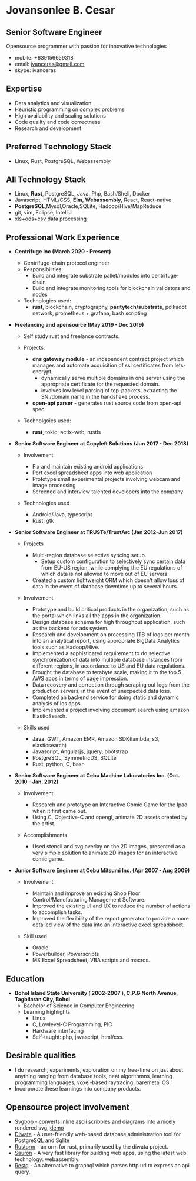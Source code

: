 # Jovansonlee B. Cesar
## Senior Software Engineer

Opensource programmer with passion for innovative technologies

 * mobile: +639156659318
 * email: ivanceras@gmail.com
 * skype: ivanceras

## Expertise

* Data analytics and visualization
* Heuristic programming on complex problems
* High availability and scaling solutions
* Code quality and code correctness
* Research and development

## Preferred Technology Stack
* Linux, Rust, PostgreSQL, Webassembly


## All Technology Stack
* Linux, **Rust**, PostgreSQL, Java, Php, Bash/Shell, Docker
* Javascript, HTML/CSS, **Elm**, **Webassembly**, React, React-native
* **PostgreSQL**,Mysql,Oracle,SQLite, Hadoop/Hive/MapReduce
* git, vim, Eclipse, IntelliJ
* xls+ods+csv data processing


## Professional Work Experience

* **Centrifuge Inc (March 2020 - Present)**
    - Centrifuge-chain protocol engineer
    - Responsibilities:
        - Build and integrate substrate pallet/modules into centrifuge-chain
        - Build and integrate monitoring tools for blockchain validators and nodes
    - Technologies used:
        - **rust**, blockchain, cryptography, **paritytech/substrate**, polkadot network, prometheus + grafana, bash scripting


* **Freelancing and opensource (May 2019 - Dec 2019)**
    - Self study rust and freelance contracts.
    - Projects:
        - **dns gateway module** - an independent contract project which manages and automate acquisition of ssl certificates from lets-encrypt.
            - dynamically serve multiple domains in one server using the appropriate certificate for the requested domain.
            - involves low level parsing of tcp-packets, extracting the SNI/domain name in the handshake process.
        - **open-api parser** - generates rust source code from open-api spec.

    - Technolgoies used:
        - **rust**, tokio, actix-web, rustls

* **Senior Software Engineer at Copyleft Solutions (Jun 2017 - Dec 2018)**

    - Involvement
        - Fix and maintain existing android applications
        - Port excel spreadsheet apps into web application
        - Prototype small experimental projects involving webcam and image processing
        - Screened and interview talented developers into the company

    - Technologies used
        - Android/Java, typescript
        - Rust, gtk

* **Senior Software Engineer at TRUSTe/TrustArc (Jan 2012-Jun 2017)**

    - Projects
        - Multi-region database selective syncing setup.
            - Setup custom configuration to selectively sync certain data from EU-US region, while complying the EU regulations
            of which data is not allowed to move out of EU servers.
       - Created a custom lightweight ORM which doesn't allow loss of data in the event of database downtime up to several hours.

    - Involvement
        - Prototype and build critical products in the organization, such as the portal which links all the apps in the organization.
        - Design database schema for high throughput application, such as the backend for ads system.
        - Research and development on processing 1TB of logs per month into an analytical report, using appropriate BigData Analytics tools such as Hadoop/Hive.
        - Implemented a sophisticated requirement to do selective synchronization of data into multiple database instances from different regions, in accordance to US and EU data regulations.
        - Brought the database to terabyte scale, making it to the top 5 AWS apps in terms of page impression.
        - Data recovery and correction through scraping out logs from the production servers, in the event of unexpected data loss.
        - Completed an backend service for doing static and dynamic analysis of ios apps.
        - Implemented a project involving document search using amazon ElasticSearch.

    - Skills used
        - **Java**, GWT, Amazon EMR, Amazon SDK(lambda, s3, elasticsearch)
        - Javascript, Angularjs, jquery, bootstrap
        - PostgreSQL, SymmetricDS, SQLite
        - Rust, python, C, bash



 * **Senior Software Engineer at Cebu Machine Laboratories Inc. (Oct. 2010 - Jan. 2012)**

    - Involvement
        - Research and prototype an Interactive Comic Game for the Ipad when it first came out.
        - Using C, Objective-C and opengl, animate 2D assets created by the artist.

    - Accomplishments
        - Used stencil and svg overlay on the 2D images, presented as a very simple solution to animate 2D images for an interactive comic game.



 * **Junior Software Engineer at Cebu Mitsumi Inc. (Apr 2007 - Aug 2009)**

    - Involvement
        - Maintain and improve an existing Shop Floor Control/Manufacturing Management Software.
        - Improved the existing UI and UX to reduce the number of actions to accomplish tasks.
        - Improved the flexibility of the report generator to provide a more detailed view of the data into an interactive excel spreadsheet.

    - Skill used
        - Oracle
        - Powerbuilder, Powerscripts
        - MS Excel Spreadsheet, VBA scripts and macros.



## Education
* **Bohol Island State University ( 2002-2007 ), C.P.G North Avenue, Tagbilaran City, Bohol**
    - Bachelor of Science in Computer Engineering
    - Learning highlights
        - Linux
        - C, Lowlevel-C Programming, PIC
        - Hardware interfacing
        - Self-taught: php, javascript, html/css.

## Desirable qualities
- I do research, experiments, exploration on my free-time on just about anything
ranging from database tools, neat algorithmns, learning programming languages,
voxel-based raytracing, baremetal OS.
- Incorporate these learnings into company products.

## Opensource project involvement

* [Svgbob](https://github.com/ivanceras/svgbob) - converts inline ascii scribbles and diagrams into a nicely rendered svg,
       [demo](https://ivanceras.github.io/svgbob-editor/)
* [Diwata](https://github.com/ivanceras/diwata) - A user-friendly web-based database administration tool for PostgreSQL and Sqlite
* [Rustorm](https://github.com/ivanceras/rustorm) - an orm for rust, primarily used by the diwata project.
* [Sauron](https://github.com/ivanceras/sauron) - A very fast library for building web apps, using the latest web technology: webassembly.
* [Restq](https://github.com/ivanceras/restq) - An alternative to graphql which parses http url to express an api query.

